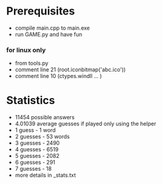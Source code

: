# Prerequisites
* compile main.cpp to main.exe
* run GAME.py and have fun

### for linux only
*    from tools.py
*    comment line 21 (root.iconbitmap('abc.ico'))
*    comment line 10 (ctypes.windll ... )


# Statistics
* 11454 possible answers
* 4.01039 average guesses if played only using the helper
* 1 guess - 1 word
* 2 guesses - 53 words
* 3 guesses - 2490
* 4 guesses - 6519
* 5 guesses - 2082
* 6 guesses - 291
* 7 guesses - 18
* more details in _stats.txt
